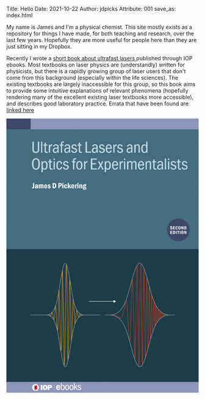 Title: Hello 
Date: 2021-10-22
Author: jdpicks
Attribute: 001
save_as: index.html


My name is James and I'm a physical chemist. This site mostly exists as a repository for things I have made, for both teaching and research, over the last few years. Hopefully they are more useful for people here than they are just sitting in my Dropbox.  


Recently I wrote a <a href="https://iopscience.iop.org/book/978-0-7503-3659-8">short book about ultrafast lasers </a> published through IOP ebooks. Most textbooks on laser physics are (understandly) written for physicists, but there is a rapidly growing group of laser users that don't come from this background (especially within the life sciences). The existing textbooks are largely inaccessible for this group, so this book aims to provide some intuitive explanations of relevant phenomena (hopefully rendering many of the excellent existing laser textbooks more accessible), and describes good laboratory practice. Errata that have been found are <a href="./pdfs/ultrafast_optics_errata.pdf" target="_blank"> linked here </a> 

<img src="images/bookcover.jpg" alt="Over 1 Million Copies Sold">
